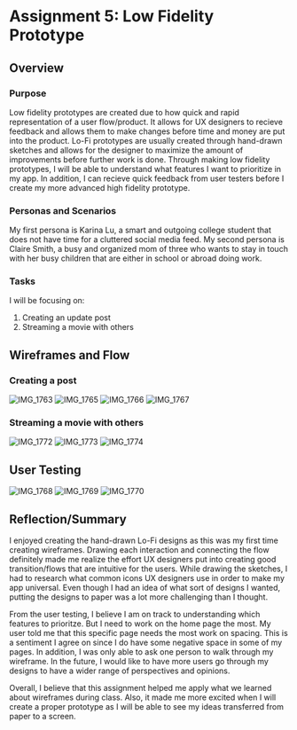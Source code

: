 # Assignment 5: Low Fidelity Prototype

## Overview 

### Purpose
Low fidelity prototypes are created due to how quick and rapid representation of a user flow/product. It allows for UX designers to recieve feedback and allows them to make changes before time and money are put into the product. Lo-Fi prototypes are usually created through hand-drawn sketches and allows for the designer to maximize the amount of improvements before further work is done. Through making low fidelity prototypes, I will be able to understand what features I want to prioritize in my app. In addition, I can recieve quick feedback from user testers before I create my more advanced high fidelity prototype. 

### Personas and Scenarios
My first persona is Karina Lu, a smart and outgoing college student that does not have time for a cluttered social media feed. 
My second persona is Claire Smith, a busy and organized mom of three who wants to stay in touch with her busy children that are either in school or abroad doing work. 

### Tasks
I will be focusing on: 
1. Creating an update post
2. Streaming a movie with others

## Wireframes and Flow
### Creating a post
![IMG_1763](https://user-images.githubusercontent.com/119825654/237060819-3d57ad3e-e59a-4d9c-9ddc-dbbbcb9d0361.jpg)
![IMG_1765](https://user-images.githubusercontent.com/119825654/237060815-5fdd38f9-caf9-41d5-98cc-6309837eeb16.jpg)
![IMG_1766](https://user-images.githubusercontent.com/119825654/237060810-52210526-9a98-49bc-9454-33473af4a61f.jpg)
![IMG_1767](https://user-images.githubusercontent.com/119825654/237060806-4d7935b3-c10c-47dc-9f92-b199f52a6480.jpg)

### Streaming a movie with others
![IMG_1772](https://github.com/britslambs/DH110/assets/119825654/0f9a489b-86b4-4546-98e8-b41a84807340)
![IMG_1773](https://github.com/britslambs/DH110/assets/119825654/75a1bc15-3c70-4fec-bea1-964002abe342)
![IMG_1774](https://github.com/britslambs/DH110/assets/119825654/97b97a2f-4b16-4f27-b212-b96f3735c851)

## User Testing
![IMG_1768](https://github.com/britslambs/DH110/assets/119825654/fe75f3bb-f35c-4e22-8a53-278946509c11)
![IMG_1769](https://github.com/britslambs/DH110/assets/119825654/550bd710-0eca-47fc-8cd9-eceea837bd1c)
![IMG_1770](https://github.com/britslambs/DH110/assets/119825654/e4721cd7-8a82-4d12-a7c8-2402cd5d4ac8)

## Reflection/Summary
I enjoyed creating the hand-drawn Lo-Fi designs as this was my first time creating wireframes. Drawing each interaction and connecting the flow definitely made me realize the effort UX designers put into creating good transition/flows that are intuitive for the users. While drawing the sketches, I had to research what common icons UX designers use in order to make my app universal. Even though I had an idea of what sort of designs I wanted, putting the designs to paper was a lot more challenging than I thought. 

From the user testing, I believe I am on track to understanding which features to prioritze. But I need to work on the home page the most. My user told me that this specific page needs the most work on spacing. This is a sentiment I agree on since I do have some negative space in some of my pages. In addition, I was only able to ask one person to walk through my wireframe. In the future, I would like to have more users go through my designs to have a wider range of perspectives and opinions.

Overall, I believe that this assignment helped me apply what we learned about wireframes during class. Also, it made me more excited when I will create a proper prototype as I will be able to see my ideas transferred from paper to a screen. 
